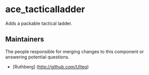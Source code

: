 ace_tacticalladder
===============

Adds a packable tactical ladder.

## Maintainers

The people responsible for merging changes to this component or answering potential questions.

- [Ruthberg] (http://github.com/Ulteq)